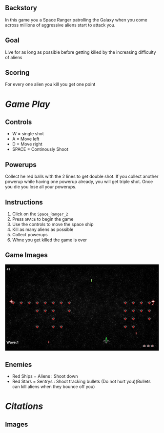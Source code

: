 ## Backstory

In this game you a Space Ranger patrolling the Galaxy when you come across millions of aggressive aliens start to attack you. 

## Goal

Live for as long as possible before getting killed by the increasing difficulty of aliens

## Scoring

For every one alien you kill you get one point

# _Game Play_

## Controls

- W = single shot
- A = Move left
- D = Move right
- SPACE = Continously Shoot

## Powerups

Collect he red balls with the 2 lines to get double shot. If you collect another powerup while having one powerup already, you will get triple shot. Once you die you lose all your powerups.

## Instructions

1. Click on the `Space_Ranger_2` 
2. Press `SPACE` to begin the game
3. Use the controls to move the space ship
4. Kill as many aliens as possible
5. Collect powerups
6. Whne you get killed the game is over

## Game Images
![Screenshot](https://raw.githubusercontent.com/Superbear321/Space-Rangers/master/Screenshot%20(1).png)

## Enemies
- Red Ships = Aliens : Shoot down
- Red Stars = Sentrys : Shoot tracking bullets (Do not hurt you)(Bullets can kill aliens when they bounce off you)

# _Citations_

## Images
